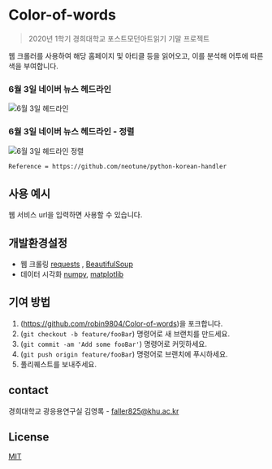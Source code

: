 # Color-of-words
> 2020년 1학기 경희대학교 포스트모던아트읽기 기말 프로젝트

웹 크롤러를 사용하여 해당 홈페이지 및 아티클 등을 읽어오고, 이를 분석해 어투에 따른 색을 부여합니다. 

### 6월 3일 네이버 뉴스 헤드라인
![6월 3일 헤드라인](https://user-images.githubusercontent.com/51745277/83594625-a6c9a180-a59a-11ea-9aad-27350ae1feb2.png)

### 6월 3일 네이버 뉴스 헤드라인 - 정렬
![6월 3일 헤드라인 정렬](https://user-images.githubusercontent.com/51745277/83594653-ba750800-a59a-11ea-8611-3aadc3b43fe9.png)
```sh
Reference = https://github.com/neotune/python-korean-handler
```

## 사용 예시
웹 서비스 url을 입력하면 사용할 수 있습니다.


## 개발환경설정
- 웹 크롤링
[requests](https://requests.readthedocs.io/en/master/) , 
[BeautifulSoup](https://www.crummy.com/software/BeautifulSoup/bs4/doc/)
- 데이터 시각화
[numpy](https://numpy.org/), 
[matplotlib](https://matplotlib.org/)

## 기여 방법

1. (https://github.com/robin9804/Color-of-words)을 포크합니다.
2. (`git checkout -b feature/fooBar`) 명령어로 새 브랜치를 만드세요.
3. (`git commit -am 'Add some fooBar'`) 명령어로 커밋하세요.
4. (`git push origin feature/fooBar`) 명령어로 브랜치에 푸시하세요. 
5. 풀리퀘스트를 보내주세요.

## contact
경희대학교 광응용연구실 김영록 - faller825@khu.ac.kr

## License
[MIT](https://tldrlegal.com/license/mit-license)
